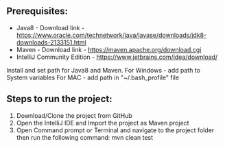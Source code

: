 Prerequisites:
-------------

- Java8 - Download link - https://www.oracle.com/technetwork/java/javase/downloads/jdk8-downloads-2133151.html
- Maven - Download link - https://maven.apache.org/download.cgi
- IntelliJ Community Edition - https://www.jetbrains.com/idea/download/

Install and set path for Java8 and Maven. 
For Windows - add path to System variables
For MAC - add path in "~/.bash_profile" file

Steps to run the project:
-------------------------
1. Download/Clone the project from GitHub
2. Open the IntelliJ IDE and Import the project as Maven project
3. Open Command prompt or Terminal and navigate to the project folder then run the following command:
mvn clean test

